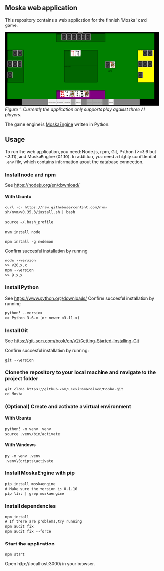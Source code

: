 ## Moska web application
This repository contains a web application for the finnish 'Moska' card game.

![Moska table](public/images/tutorial.png)
*Figure 1. Currently the application only supports play against three AI players.*

The game engine is [MoskaEngine](https://github.com/ilmari99/MoskaEngine) written in Python.

## Usage
To run the web application, you need: Node.js, npm, Git, Python (>=3.6 but <3.11), and MoskaEngine (0.1.10).
In addition, you need a highly confidential `.env` file, which contains information about the database connection.

### Install node and npm
See https://nodejs.org/en/download/

#### With Ubuntu
```
curl -o- https://raw.githubusercontent.com/nvm-sh/nvm/v0.35.3/install.sh | bash

source ~/.bash_profile

nvm install node

npm install -g nodemon
```


Confirm succesful installation by running
```
node --version
>> v20.x.x
npm --version
>> 9.x.x
```

### Install Python
See https://www.python.org/downloads/
Confirm succesful installation by running:
```
python3 --version
>> Python 3.6.x (or newer <3.11.x)
```

### Install Git
See https://git-scm.com/book/en/v2/Getting-Started-Installing-Git

Confirm succesful installation by running:
```
git --version
```

### Clone the repository to your local machine and navigate to the project folder
```
git clone https://github.com/LeeviKamarainen/Moska.git
cd Moska
```

### (Optional) Create and activate a virtual environment
#### With Ubuntu
```
python3 -m venv .venv
source .venv/bin/activate
```

#### With Windows
```
py -m venv .venv
.venv\Scripts\activate
```

### Install MoskaEngine with pip
```
pip install moskaengine
# Make sure the version is 0.1.10
pip list | grep moskaengine
```

### Install dependencies
```
npm install
# If there are problems,try running
npm audit fix
npm audit fix --force
```

### Start the application
```
npm start
```

Open http://localhost:3000/ in your browser.